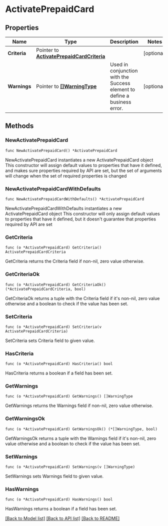 # ActivatePrepaidCard

## Properties

Name | Type | Description | Notes
------------ | ------------- | ------------- | -------------
**Criteria** | Pointer to [**ActivatePrepaidCardCriteria**](ActivatePrepaidCardCriteria.md) |  | [optional] 
**Warnings** | Pointer to [**[]WarningType**](WarningType.md) | Used in conjunction with the Success element to define a business error. | [optional] 

## Methods

### NewActivatePrepaidCard

`func NewActivatePrepaidCard() *ActivatePrepaidCard`

NewActivatePrepaidCard instantiates a new ActivatePrepaidCard object
This constructor will assign default values to properties that have it defined,
and makes sure properties required by API are set, but the set of arguments
will change when the set of required properties is changed

### NewActivatePrepaidCardWithDefaults

`func NewActivatePrepaidCardWithDefaults() *ActivatePrepaidCard`

NewActivatePrepaidCardWithDefaults instantiates a new ActivatePrepaidCard object
This constructor will only assign default values to properties that have it defined,
but it doesn't guarantee that properties required by API are set

### GetCriteria

`func (o *ActivatePrepaidCard) GetCriteria() ActivatePrepaidCardCriteria`

GetCriteria returns the Criteria field if non-nil, zero value otherwise.

### GetCriteriaOk

`func (o *ActivatePrepaidCard) GetCriteriaOk() (*ActivatePrepaidCardCriteria, bool)`

GetCriteriaOk returns a tuple with the Criteria field if it's non-nil, zero value otherwise
and a boolean to check if the value has been set.

### SetCriteria

`func (o *ActivatePrepaidCard) SetCriteria(v ActivatePrepaidCardCriteria)`

SetCriteria sets Criteria field to given value.

### HasCriteria

`func (o *ActivatePrepaidCard) HasCriteria() bool`

HasCriteria returns a boolean if a field has been set.

### GetWarnings

`func (o *ActivatePrepaidCard) GetWarnings() []WarningType`

GetWarnings returns the Warnings field if non-nil, zero value otherwise.

### GetWarningsOk

`func (o *ActivatePrepaidCard) GetWarningsOk() (*[]WarningType, bool)`

GetWarningsOk returns a tuple with the Warnings field if it's non-nil, zero value otherwise
and a boolean to check if the value has been set.

### SetWarnings

`func (o *ActivatePrepaidCard) SetWarnings(v []WarningType)`

SetWarnings sets Warnings field to given value.

### HasWarnings

`func (o *ActivatePrepaidCard) HasWarnings() bool`

HasWarnings returns a boolean if a field has been set.


[[Back to Model list]](../README.md#documentation-for-models) [[Back to API list]](../README.md#documentation-for-api-endpoints) [[Back to README]](../README.md)


